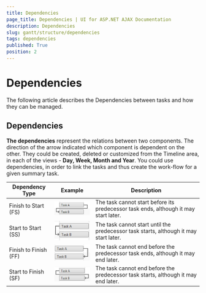 ```yaml
---
title: Dependencies
page_title: Dependencies | UI for ASP.NET AJAX Documentation
description: Dependencies
slug: gantt/structure/dependencies
tags: dependencies
published: True
position: 2
---
```


# Dependencies



The following article describes the Dependencies between tasks and how they can be managed.

## Dependencies

**The dependencies** represent the relations between two components. The direction of the arrow indicated which component is dependent on the other. They could be created, deleted or customized from the Timeline area, in each of the views - **Day, Week, Month and Year**. You could use dependencies, in order to link the tasks and thus create the work-flow for a given summary task.


|  **Dependency Type**  |  **Example**  |  **Description**  |
| ------ | ------ | ------ |
|Finish to Start (FS)|![gantt-structure-dependencies-fs](images/gantt-structure-dependencies-fs.png)|The task cannot start before its predecessor task ends, although it may start later.|
|Start to Start (SS)|![gantt-structure-dependencies-ss](images/gantt-structure-dependencies-ss.png)|The task cannot start until the predecessor task starts, although it may start later.|
|Finish to Finish (FF)|![gantt-structure-dependencies-ff](images/gantt-structure-dependencies-ff.png)|The task cannot end before the predecessor task ends, although it may end later.|
|Start to Finish (SF)|![gantt-structure-dependencies-sf](images/gantt-structure-dependencies-sf.png)|The task cannot end before the predecessor task starts, although it may end later.|
